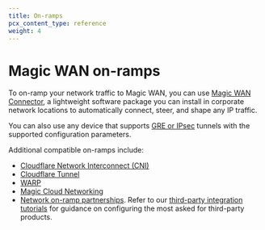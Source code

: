 ```yaml
---
title: On-ramps
pcx_content_type: reference
weight: 4
---
```


# Magic WAN on-ramps

To on-ramp your network traffic to Magic WAN, you can use [Magic WAN Connector](/magic-wan/configuration/connector/), a lightweight software package you can install in corporate network locations to automatically connect, steer, and shape any IP traffic.

You can also use any device that supports [GRE or IPsec](/magic-wan/configuration/manually/third-party/) tunnels with the supported configuration parameters.

Additional compatible on-ramps include:
- [Cloudflare Network Interconnect (CNI)](/magic-wan/network-interconnect/)
- [Cloudflare Tunnel](/magic-wan/zero-trust/cloudflare-tunnel/#cloudflare-tunnel)
- [WARP](/cloudflare-one/connections/connect-devices/warp/)
- [Magic Cloud Networking](/magic-wan/configuration/magic-cloud-networking/)
- [Network on-ramp partnerships](https://www.cloudflare.com/network-onramp-partners/). Refer to our [third-party integration tutorials](/magic-wan/configuration/manually/third-party/) for guidance on configuring the most asked for third-party products.